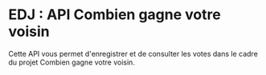# EDJ : API Combien gagne votre voisin

Cette API vous permet d'enregistrer et de consulter les votes dans le cadre du 
projet Combien gagne votre voisin.
